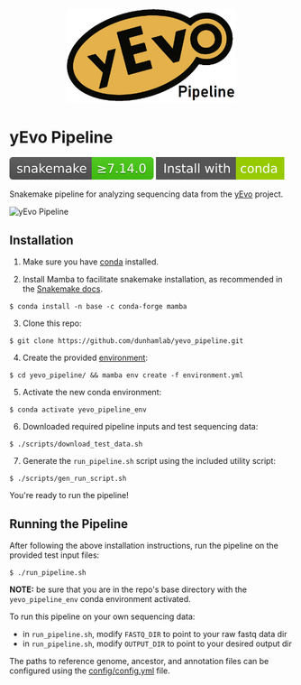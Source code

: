 <div align="center">
    <a href="#readme"><img src="./docs/img/yevo_pipeline_logo.png" width="300"></a>
</div>


# yEvo Pipeline

[![Snakemake](./docs/img/snakemake.svg)](https://snakemake.readthedocs.io)
[![Conda](./docs/img/conda.svg)](https://docs.conda.io/en/latest/miniconda.html)

Snakemake pipeline for analyzing sequencing data from the [yEvo](https://yevo.org/) project.

![yEvo Pipeline](../../raw/main/docs/img/pipeline.svg)

## Installation

1. Make sure you have [conda](https://docs.conda.io/en/latest/miniconda.html) installed. 

2. Install Mamba to facilitate snakemake installation, as recommended in the [Snakemake docs](https://snakemake.readthedocs.io/en/stable/getting_started/installation.html#installation-via-conda-mamba).

```
$ conda install -n base -c conda-forge mamba
```

3. Clone this repo:

```
$ git clone https://github.com/dunhamlab/yevo_pipeline.git
```

4. Create the provided [environment](./environment.yml):

```
$ cd yevo_pipeline/ && mamba env create -f environment.yml
```

5. Activate the new conda environment:

```
$ conda activate yevo_pipeline_env
```

6. Downloaded required pipeline inputs and test sequencing data:

```
$ ./scripts/download_test_data.sh
```

7. Generate the `run_pipeline.sh` script using the included utility script:

```
$ ./scripts/gen_run_script.sh
```

You're ready to run the pipeline!

## Running the Pipeline


After following the above installation instructions, run the pipeline on the provided test input files:

```
$ ./run_pipeline.sh
```

**NOTE:** be sure that you are in the repo's base directory with the `yevo_pipeline_env` conda environment activated.

To run this pipeline on your own sequencing data:

* in `run_pipeline.sh`, modify `FASTQ_DIR` to point to your raw fastq data dir
* in `run_pipeline.sh`, modify `OUTPUT_DIR` to point to your desired output dir

The paths to reference genome, ancestor, and annotation files can be configured using the [config/config.yml](config/config.yml) file.




